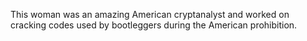 This woman was an amazing American cryptanalyst and worked on cracking codes used by bootleggers during the 
American prohibition.
